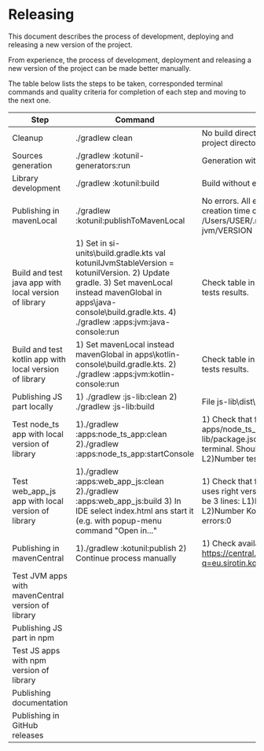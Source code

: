 # Releasing

This document describes the process of development, deploying and releasing a new version of the project.

From experience, the process of development, deployment and releasing a new version 
of the project can be made better manually.  

The table below lists the steps to be taken, corresponded terminal commands 
and quality criteria for completion of each step and moving to the next one.


| Step                                                    | Command                                                                                                                                                                                                                  | Quality Criteria                                                                                                                                                                                                       |
|---------------------------------------------------------|--------------------------------------------------------------------------------------------------------------------------------------------------------------------------------------------------------------------------|------------------------------------------------------------------------------------------------------------------------------------------------------------------------------------------------------------------------|
| Cleanup                                                 | ./gradlew clean                                                                                                                                                                                                          | No build directories in main project directory and sub-project directories.                                                                                                                                            |
| Sources generation                                      | ./gradlew :kotunil-generators:run                                                                                                                                                                                        | Generation without errors.                                                                                                                                                                                             |    
| Library development                                     | ./gradlew :kotunil:build                                                                                                                                                                                                 | Build without errors.                                                                                                                                                                                                  |                                                                                                                               |
| Publishing in mavenLocal                                | ./gradlew :kotunil:publishToMavenLocal                                                                                                                                                                                   | No errors. All expected libraries with corresponded creation time can be found in directory /Users/USER/.m2/repository/eu/sirotin/kotunil/kotunil-jvm/VERSION                                                          |
| Build and test java app with local version of library   | 1) Set in si-units\build.gradle.kts val kotunilJvmStableVersion = kotunilVersion. 2) Update gradle. 3) Set mavenLocal instead mavenGlobal in apps\java-console\build.gradle.kts. 4) ./gradlew :apps:jvm:java-console:run | Check table in output. Compare expectations and tests results.                                                                                                                                                         |
| Build and test kotlin app with local version of library | 1) Set mavenLocal instead mavenGlobal in apps\kotlin-console\build.gradle.kts. 2) ./gradlew :apps:jvm:kotlin-console:run                                                                                                 | Check table in output. Compare expectations and tests results.                                                                                                                                                         |
| Publishing JS part locally                              | 1) ./gradlew :js-lib:clean 2) ./gradlew :js-lib:build                                                                                                                                                                    | File js-lib\dist\package.json contains line "version": "<version>",                                                                                                                                                    |
| Test node_ts app with local version of library          | 1)./gradlew :apps:node_ts_app:clean 2)./gradlew :apps:node_ts_app:startConsole                                                                                                                                           | 1) Check that file apps/node_ts_app/node_modules/kotunil-js-lib/package.json uses right version. 2) Check output in terminal. Should be 3 lines: L1)Number checks=1078  L2)Number tested objects=61  L3)Number errors=0 |
| Test web_app_js app with local version of library       | 1)./gradlew :apps:web_app_js:clean 2)./gradlew :apps:web_app_js:build 3) In IDE select index.html ans start it (e.g. with popup-menu command "Open in..."                                                                | 1) Check that file apps/web_app_js/lib/package.json uses right version. 2) Check output in browser. Should be 3 lines: L1)Number tests (checks):1078  L2)Number KotUniL's tested objects: 61 L3)Number errors:0        |
| Publishing in mavenCentral                              | 1)./gradlew :kotunil:publish 2) Continue process manually                                                                                                                                                                | 1) Check availability of new version on https://central.sonatype.com/search?q=eu.sirotin.kotunil|
| Test JVM apps with mavenCentral version of library      |                                                                                                                                                                                                                          |                                                                                                                                                                                                                        |
| Publishing JS part in npm                               |                                                                                                                                                                                                                          |                                                                                                                                                                                                                        |
| Test JS apps with npm version of library                |                                                                                                                                                                                                                          |                                                                                                                                                                                                                        |
| Publishing documentation                                |                                                                                                                                                                                                                          |                                                                                                                                                                                                                        |
| Publishing in GitHub releases                           |                                                                                                                                                                                                                          |                                                                                                                                                                                                                        |
